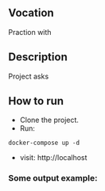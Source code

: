 ## Vocation
Praction with

## Description
Project asks 
## How to run
* Clone the project.
* Run:
```angular2html
docker-compose up -d
```
* visit: http://localhost

### Some output example:
    